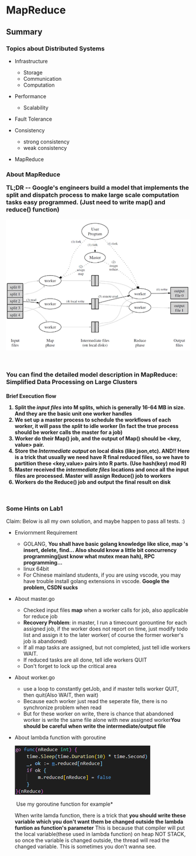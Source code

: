 
<h1> MapReduce </h1>

<h2>Summary</h2>

<h3>Topics about Distributed Systems </h3>

+ Infrastructure
  + Storage
  + Communication
  + Computation
+ Performance
  + Scalability
+ Fault Tolerance
+ Consistency
  + strong consistency
  + weak consistency

+ MapReduce

<h3> About MapReduce

TL;DR -- Google's engineers build a model that implements the split and dispatch process to make large scale computation tasks easy programmed. (Just need to write map() and reduce() function)



![image-20210605161416213](..\image\MapReduce.png)

​	

You can find the detailed model description in **MapReduce: Simplified Data Processing on Large Clusters**

<h4>Brief Execution flow

1. Split the *input files* into M splits, which is generally 16-64 MB in size. And they are the basic unit one worker handles
2. We set up a **master** process to schedule the workflows of each worker, it will pass the *split* to idle worker (In fact the true process should be worker calls the master for a job)
3. Worker do their Map() job, and  the output of Map() should be <key, value> pair. 
4.  Store the *Intermediate output* on local disks (like json,etc).  AND!! Here is a trick that usually we need have R final reduced files, so we have to partition these <key,value> pairs into R parts. (Use hash(key) **mod** R)
5. Master received the *intermediate files* locations and once all the input files are processed. Master will assign Reduce() job to workers
6. Workers do the Reduce() job and output the final result on disk

​	

<h3>Some Hints on Lab1</h3>

Claim: Below is all my own solution, and maybe happen to pass all tests. :)

+ Enviornment Requirement
  + GOLANG, **You shall have basic golang knowledge like slice, map 's insert, delete, find... Also should know a little bit concurrency programming(just know what mutex mean hah), RPC programming...**
  + linux 64bit
  + For Chinese mainland students, if you are using vscode, you may have trouble install golang extensions in vscode. **Google the problem, CSDN sucks**

+ About master.go

  + Checked input files **map** when a worker calls for job, also applicable for reduce job
  + **Recovery Problem**: in master, I run a timecount gorountine for each assigned job, if the worker does not report on time, just modify todo list and assign it to the later worker( of course the former worker's job is abandoned) 
  + If all map tasks are assigned, but not completed, just tell idle workers WAIT.
  + If reduced tasks are all done, tell idle workers QUIT
  + Don't forget to lock up the critical area

+ About worker.go

  + use a loop to constantly getJob, and if master tells worker QUIT,  then quit(Also WAIT, then wait)
  + Because each worker just read the seperate file, there is no synchronize problem when read
  + But for these worker on write, there is chance that abandoned worker is write the same file alone with new assigned worker**You should be careful when write the intermediate/output file**

+ About lambda function with goroutine

  ![image-20210605170643446](..\image\exampleCode.png)

  ​											 Use my goroutine function for example*

  When write lamda function, there is a trick that **you should write these variable which you don't want them be changed outside the lambda funtion as function's parameter** This is because that compiler will put the local variable(these used in lambda function) on heap NOT STACK, so once the variable is changed outside, the thread will read the changed variable. This is sometimes you don't wanna see. 

  

  